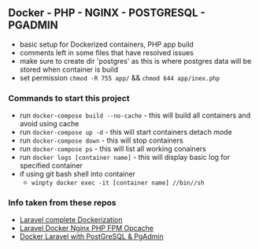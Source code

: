 ## Docker - PHP - NGINX - POSTGRESQL - PGADMIN


- basic setup for Dockerized containers, PHP app build
- comments left in some files that have resolved issues
- make sure to create dir 'postgres' as this is where postgres data will be stored when container is build
- set permission ```chmod -R 755 app/``` && ```chmod 644 app/inex.php```

### Commands to start this project

- run ```docker-compose build --no-cache``` - this will build all containers and avoid using cache
- run ```docker-compose up -d``` - this will start containers detach mode
- run ```docker-compose down``` - this will stop containers
- run ```docker-compose ps``` - this will list all working conainers
- run ```docker logs [container name]``` - this will display basic log for specified container
- if using git bash shell into container
    - ```winpty docker exec -it [container name] //bin//sh```


###  Info taken from these repos

- [Laravel complete Dockerization](https://github.com/emad-zaamout/Laravel-Complete-Dockerization/tree/main)
- [Laravel Docker Nginx PHP FPM Opcache](https://github.com/emad-zaamout/laravel-docker-nginx-php-fpm-opcache/tree/main)
- [Docker Laravel with PostGreSQL & PgAdmin](https://github.com/hanieas/Docker-Laravel)